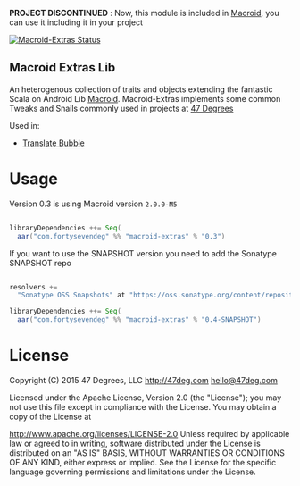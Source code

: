 **PROJECT DISCONTINUED** : Now, this module is included in [Macroid](https://github.com/47deg/macroid), you can use it  including it in your project 

[![Macroid-Extras Status](https://circleci.com/gh/47deg/macroid-extras.svg?&style=shield&circle-token=64357a7024f51a97548b75794ef323b52295a23b "Macroid Extras Status")](https://circleci.com/gh/47deg/macroid-extras)

Macroid Extras Lib
---

An heterogenous collection of traits and objects extending the fantastic Scala on Android Lib [Macroid](https://github.com/macroid/macroid).
Macroid-Extras implements some common Tweaks and Snails commonly used in projects at [47 Degrees](http://47deg.com)

Used in:

- [Translate Bubble](https://github.com/47deg/translate-bubble-android)

Usage
======

Version 0.3 is using Macroid version `2.0.0-M5`

```scala

libraryDependencies ++= Seq(
  aar("com.fortysevendeg" %% "macroid-extras" % "0.3")

```

If you want to use the SNAPSHOT version you need to add the Sonatype SNAPSHOT repo

```scala

resolvers +=
  "Sonatype OSS Snapshots" at "https://oss.sonatype.org/content/repositories/snapshots"

libraryDependencies ++= Seq(
  aar("com.fortysevendeg" %% "macroid-extras" % "0.4-SNAPSHOT")

```

License
======

Copyright (C) 2015 47 Degrees, LLC http://47deg.com hello@47deg.com

Licensed under the Apache License, Version 2.0 (the "License"); you may not use this file except in compliance with the License. You may obtain a copy of the License at

http://www.apache.org/licenses/LICENSE-2.0
Unless required by applicable law or agreed to in writing, software distributed under the License is distributed on an "AS IS" BASIS, WITHOUT WARRANTIES OR CONDITIONS OF ANY KIND, either express or implied. See the License for the specific language governing permissions and limitations under the License.
